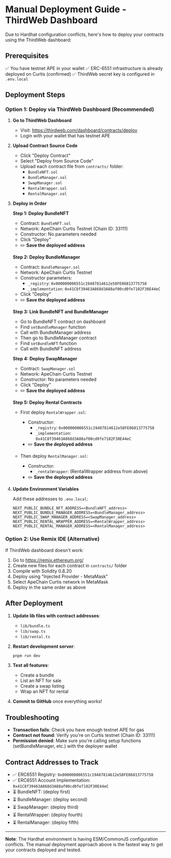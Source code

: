 # Manual Deployment Guide - ThirdWeb Dashboard

Due to Hardhat configuration conflicts, here's how to deploy your contracts using the ThirdWeb dashboard:

## Prerequisites
✅ You have testnet APE in your wallet
✅ ERC-6551 infrastructure is already deployed on Curtis (confirmed)
✅ ThirdWeb secret key is configured in `.env.local`

## Deployment Steps

### Option 1: Deploy via ThirdWeb Dashboard (Recommended)

1. **Go to ThirdWeb Dashboard**
   - Visit: https://thirdweb.com/dashboard/contracts/deploy
   - Login with your wallet that has testnet APE

2. **Upload Contract Source Code**
   - Click "Deploy Contract"
   - Select "Deploy from Source Code"
   - Upload each contract file from `contracts/` folder:
     - `BundleNFT.sol`
     - `BundleManager.sol`
     - `SwapManager.sol`
     - `RentalWrapper.sol`
     - `RentalManager.sol`

3. **Deploy in Order**

   **Step 1: Deploy BundleNFT**
   - Contract: `BundleNFT.sol`
   - Network: ApeChain Curtis Testnet (Chain ID: 33111)
   - Constructor: No parameters needed
   - Click "Deploy"
   - ✏️ **Save the deployed address**

   **Step 2: Deploy BundleManager**
   - Contract: `BundleManager.sol`
   - Network: ApeChain Curtis Testnet
   - Constructor parameters:
     - `_registry`: `0x000000006551c19487814612e58FE06813775758`
     - `_implementation`: `0x41C8f39463A868d3A88af00cd0fe7102F30E44eC`
   - Click "Deploy"
   - ✏️ **Save the deployed address**

   **Step 3: Link BundleNFT and BundleManager**
   - Go to BundleNFT contract on dashboard
   - Find `setBundleManager` function
   - Call with BundleManager address
   - Then go to BundleManager contract
   - Find `setBundleNFT` function
   - Call with BundleNFT address

   **Step 4: Deploy SwapManager**
   - Contract: `SwapManager.sol`
   - Network: ApeChain Curtis Testnet
   - Constructor: No parameters needed
   - Click "Deploy"
   - ✏️ **Save the deployed address**

   **Step 5: Deploy Rental Contracts**
   - First deploy `RentalWrapper.sol`:
     - Constructor:
       - `_registry`: `0x000000006551c19487814612e58FE06813775758`
       - `_implementation`: `0x41C8f39463A868d3A88af00cd0fe7102F30E44eC`
     - ✏️ **Save the deployed address**

   - Then deploy `RentalManager.sol`:
     - Constructor:
       - `_rentalWrapper`: (RentalWrapper address from above)
     - ✏️ **Save the deployed address**

4. **Update Environment Variables**

   Add these addresses to `.env.local`:
   ```env
   NEXT_PUBLIC_BUNDLE_NFT_ADDRESS=<BundleNFT_address>
   NEXT_PUBLIC_BUNDLE_MANAGER_ADDRESS=<BundleManager_address>
   NEXT_PUBLIC_SWAP_MANAGER_ADDRESS=<SwapManager_address>
   NEXT_PUBLIC_RENTAL_WRAPPER_ADDRESS=<RentalWrapper_address>
   NEXT_PUBLIC_RENTAL_MANAGER_ADDRESS=<RentalManager_address>
   ```

### Option 2: Use Remix IDE (Alternative)

If ThirdWeb dashboard doesn't work:

1. Go to https://remix.ethereum.org/
2. Create new files for each contract in `contracts/` folder
3. Compile with Solidity 0.8.20
4. Deploy using "Injected Provider - MetaMask"
5. Select ApeChain Curtis network in MetaMask
6. Deploy in the same order as above

## After Deployment

1. **Update lib files with contract addresses**:
   - `lib/bundle.ts`
   - `lib/swap.ts`
   - `lib/rental.ts`

2. **Restart development server**:
   ```bash
   pnpm run dev
   ```

3. **Test all features**:
   - Create a bundle
   - List an NFT for sale
   - Create a swap listing
   - Wrap an NFT for rental

4. **Commit to GitHub** once everything works!

## Troubleshooting

- **Transaction fails**: Check you have enough testnet APE for gas
- **Contract not found**: Verify you're on Curtis testnet (Chain ID: 33111)
- **Permission denied**: Make sure you're calling setup functions (setBundleManager, etc.) with the deployer wallet

## Contract Addresses to Track

- ✅ ERC6551 Registry: `0x000000006551c19487814612e58FE06813775758`
- ✅ ERC6551 Account Implementation: `0x41C8f39463A868d3A88af00cd0fe7102F30E44eC`
- ⏳ BundleNFT: (deploy first)
- ⏳ BundleManager: (deploy second)
- ⏳ SwapManager: (deploy third)
- ⏳ RentalWrapper: (deploy fourth)
- ⏳ RentalManager: (deploy fifth)

---

**Note**: The Hardhat environment is having ESM/CommonJS configuration conflicts. The manual deployment approach above is the fastest way to get your contracts deployed and tested.
